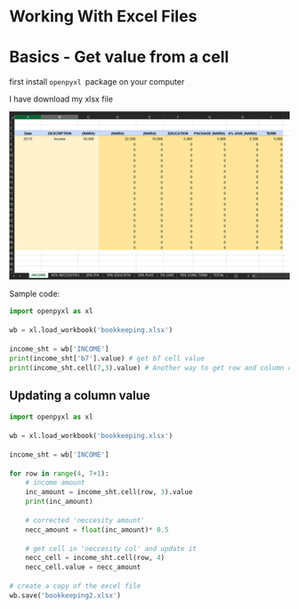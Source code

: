 # Working With Excel Files

# Basics - Get value from a cell
first install `openpyxl `package on your computer

I have download my xlsx file

![alt text](img/image-7.png)

Sample code:

```python
import openpyxl as xl

wb = xl.load_workbook('bookkeeping.xlsx')

income_sht = wb['INCOME']
print(income_sht['b7'].value) # get b7 cell value
print(income_sht.cell(7,3).value) # Another way to get row and column cell
```

## Updating a column value


```python
import openpyxl as xl

wb = xl.load_workbook('bookkeeping.xlsx')

income_sht = wb['INCOME']

for row in range(4, 7+1):
    # income amount
    inc_amount = income_sht.cell(row, 3).value
    print(inc_amount)

    # corrected 'neccesity amount' 
    necc_amount = float(inc_amount)* 0.5

    # get cell in 'neccesity col' and update it 
    necc_cell = income_sht.cell(row, 4)
    necc_cell.value = necc_amount

# create a copy of the excel file
wb.save('bookkeeping2.xlsx')
```
